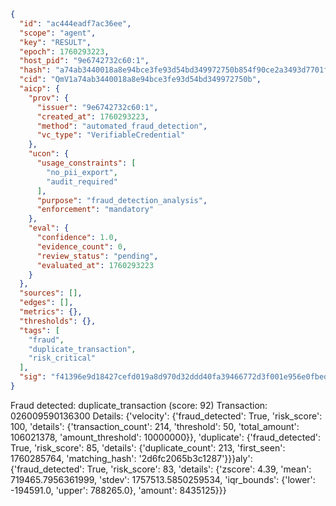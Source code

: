 ```json
{
  "id": "ac444eadf7ac36ee",
  "scope": "agent",
  "key": "RESULT",
  "epoch": 1760293223,
  "host_pid": "9e6742732c60:1",
  "hash": "a74ab3440018a8e94bce3fe93d54bd349972750b854f90ce2a3493d7701fcae3",
  "cid": "QmV1a74ab3440018a8e94bce3fe93d54bd349972750b",
  "aicp": {
    "prov": {
      "issuer": "9e6742732c60:1",
      "created_at": 1760293223,
      "method": "automated_fraud_detection",
      "vc_type": "VerifiableCredential"
    },
    "ucon": {
      "usage_constraints": [
        "no_pii_export",
        "audit_required"
      ],
      "purpose": "fraud_detection_analysis",
      "enforcement": "mandatory"
    },
    "eval": {
      "confidence": 1.0,
      "evidence_count": 0,
      "review_status": "pending",
      "evaluated_at": 1760293223
    }
  },
  "sources": [],
  "edges": [],
  "metrics": {},
  "thresholds": {},
  "tags": [
    "fraud",
    "duplicate_transaction",
    "risk_critical"
  ],
  "sig": "f41396e9d18427cefd019a8d970d32ddd40fa39466772d3f001e956e0fbed47f"
}
```

Fraud detected: duplicate_transaction (score: 92)
Transaction: 026009590136300
Details: {'velocity': {'fraud_detected': True, 'risk_score': 100, 'details': {'transaction_count': 214, 'threshold': 50, 'total_amount': 106021378, 'amount_threshold': 10000000}}, 'duplicate': {'fraud_detected': True, 'risk_score': 85, 'details': {'duplicate_count': 213, 'first_seen': 1760285764, 'matching_hash': '2d6fc2065b3c1287'}}}aly': {'fraud_detected': True, 'risk_score': 83, 'details': {'zscore': 4.39, 'mean': 719465.7956361999, 'stdev': 1757513.5850259534, 'iqr_bounds': {'lower': -194591.0, 'upper': 788265.0}, 'amount': 8435125}}}